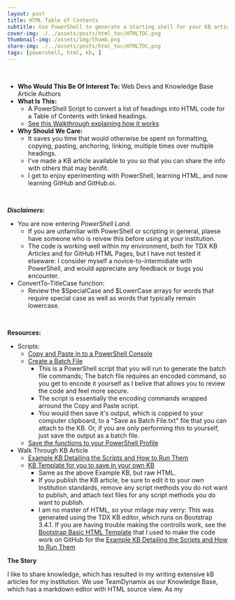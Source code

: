 ```yaml
---
layout: post
title: HTML Table of Contents
subtitle: Use PowerShell to generate a starting shell for your KB articles or Website
cover-img: ./../assets/posts/html_toc/HTMLTOC.png
thumbnail-img: /assets/img/thumb.png
share-img: ./../assets/posts/html_toc/HTMLTOC.png
tags: [powershell, html, kb, ]
---
```


<br>

- **Who Would This Be Of Interest To:** Web Devs and Knowledge Base Article Authors
- **What Is This:** 
  - A PowerShell Script to convert a list of headings into HTML code for a Table of Contents with linked headings. 
  - [See this Walkthrough explaining how it works](assets/posts/html_toc/script_kb_example)
- **Why Should We Care:** 
  - It saves you time that would otherwise be spent on formatting, copying, pasting, anchoring, linking, multiple times over multiple headings. 
  - I've made a KB article available to you so that you can share the info with others that may benifit.
  - I get to enjoy eperimenting with PowerShell, learning HTML, and now learning GitHub and GitHub.oi. 

<br>



***Disclaimers:*** 
- You are now entering *PowerShell Land.* 
  - If you are unfamiliar with PowerShell or scripting in general, plaese have someone who is reivew this before using at your institution. 
  - The code is working well within my environment, both for TDX KB Articles and for GitHub HTML Pages, but I have not tested it elseware: I consider myself a novice-to-intermidiate with PowerShell, and would appreciate any feedback or bugs you encounter.
- ConvertTo-TitleCase function:
  - Review the $SpecialCase and $LowerCase arrays for words that require special case as well as words that typically remain lowercase.

<br>

**Resources:**
- Scripts:
  - [Copy and Paste in to a PowerShell Console ](assets/posts/html_toc/copy_and_paste)
  - [Create a Batch File](assets/posts/html_toc/save_as_batch_file)
    - This is a PowerShell script that you will run to generate the batch file commands; The batch file requires an encoded command, so you get to encode it yourself as I belive that allows you to review the code and feel more secure. 
    - The script is essentially the encoding commands wrapped arround the Copy and Paste script.
    - You would then save it's output, which is coppied to your computer clipboard, to a "Save as Batch File.txt" file that you can attach to the KB. Or, if you are only performing this to yourself, just save the output as a batch file.
  - [Save the functions to your PowerShell Profile](assets/posts/html_toc/save_to_psprofile)
- Walk Through KB Article
  - [Example KB Detailing the Scripts and How to Run Them](assets/posts/html_toc/script_kb_example)
  - [KB Template for you to save in your own KB](assets/posts/html_toc/kb_html_template)
    - Same as the above Example KB, but raw HTML.
    - If you publish the KB article, be sure to edit it to your own institution standards, remove any script methods you do not want to publish, and attach text files for any script methods you do want to publish.
    - I am no master of HTML, so your milage may verry: This was generated using the TDX KB editor, which runs on Bootstrap 3.4.1. If you are having trouble making the controlls work, see the [Bootstrap Basic HTML Template](https://getbootstrap.com/docs/3.4/getting-started/#template) that I used to make the code work on GitHub for the [Example KB Detailing the Scripts and How to Run Them](assets/posts/html_toc/script_kb_example)








**The Story**

I like to share knowledge, which has resulted in my writing extensive kB articles for my institution. We use TeamDynamix as our Knowledge Base, which has a markdown editor with HTML source view. As my 





